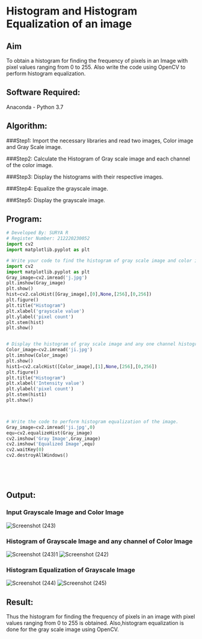 # Histogram and Histogram Equalization of an image
## Aim
To obtain a histogram for finding the frequency of pixels in an Image with pixel values ranging from 0 to 255. Also write the code using OpenCV to perform histogram equalization.

## Software Required:
Anaconda - Python 3.7

## Algorithm:
###Step1:
Import the necessary libraries and read two images, Color image and Gray Scale image.

###Step2:
Calculate the Histogram of Gray scale image and each channel of the color image.

###Step3:
Display the histograms with their respective images.

###Step4:
Equalize the grayscale image.

###Step5:
Display the grayscale image.


## Program:
```python
# Developed By: SURYA R
# Register Number: 212220230052
import cv2
import matplotlib.pyplot as plt

# Write your code to find the histogram of gray scale image and color image channels.
import cv2
import matplotlib.pyplot as plt
Gray_image=cv2.imread('j.jpg')
plt.imshow(Gray_image)
plt.show()
hist=cv2.calcHist([Gray_image],[0],None,[256],[0,256])
plt.figure()
plt.title("Histogram")
plt.xlabel('grayscale value')
plt.ylabel('pixel count')
plt.stem(hist)
plt.show()


# Display the histogram of gray scale image and any one channel histogram from color image
Color_image=cv2.imread('ji.jpg')
plt.imshow(Color_image)
plt.show()
hist1=cv2.calcHist([Color_image],[1],None,[256],[0,256])
plt.figure()
plt.title("Histogram")
plt.xlabel('Intensity value')
plt.ylabel('pixel count')
plt.stem(hist1)
plt.show()



# Write the code to perform histogram equalization of the image. 
Gray_image=cv2.imread('ji.jpg',0)
equ=cv2.equalizeHist(Gray_image)
cv2.imshow('Gray Image',Gray_image)
cv2.imshow('Equalized Image',equ)
cv2.waitKey(0)
cv2.destroyAllWindows()






```
## Output:
### Input Grayscale Image and Color Image
![Screenshot (243)](https://user-images.githubusercontent.com/75236145/164978581-b392bf76-6094-4ef0-a32a-4b8bbeb7b20a.png)


### Histogram of Grayscale Image and any channel of Color Image
![Screenshot (243)1](https://user-images.githubusercontent.com/75236145/164978585-c5a447ed-7d92-4367-a784-fb1cd953020e.png)
![Screenshot (242)](https://user-images.githubusercontent.com/75236145/164978590-ec40bc61-9dce-4843-b197-83eddde104fd.png)


### Histogram Equalization of Grayscale Image
![Screenshot (244)](https://user-images.githubusercontent.com/75236145/164978823-61d9f86c-0e8e-4c6f-a914-f81f50ce97fd.png)
![Screenshot (245)](https://user-images.githubusercontent.com/75236145/164978828-4206e880-f6aa-466b-ab9a-fc6570d8950d.png)


## Result: 
Thus the histogram for finding the frequency of pixels in an image with pixel values ranging from 0 to 255 is obtained. Also,histogram equalization is done for the gray scale image using OpenCV.
